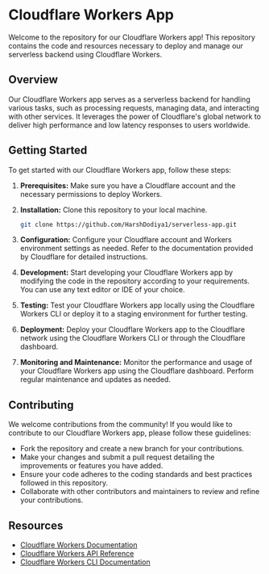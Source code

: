 # Cloudflare Workers App

Welcome to the repository for our Cloudflare Workers app! This repository contains the code and resources necessary to deploy and manage our serverless backend using Cloudflare Workers.

## Overview

Our Cloudflare Workers app serves as a serverless backend for handling various tasks, such as processing requests, managing data, and interacting with other services. It leverages the power of Cloudflare's global network to deliver high performance and low latency responses to users worldwide.

## Getting Started

To get started with our Cloudflare Workers app, follow these steps:

1. **Prerequisites:** Make sure you have a Cloudflare account and the necessary permissions to deploy Workers.

2. **Installation:** Clone this repository to your local machine.

    ```bash
    git clone https://github.com/HarshDodiya1/serverless-app.git
    ```

3. **Configuration:** Configure your Cloudflare account and Workers environment settings as needed. Refer to the documentation provided by Cloudflare for detailed instructions.

4. **Development:** Start developing your Cloudflare Workers app by modifying the code in the repository according to your requirements. You can use any text editor or IDE of your choice.

5. **Testing:** Test your Cloudflare Workers app locally using the Cloudflare Workers CLI or deploy it to a staging environment for further testing.

6. **Deployment:** Deploy your Cloudflare Workers app to the Cloudflare network using the Cloudflare Workers CLI or through the Cloudflare dashboard.

7. **Monitoring and Maintenance:** Monitor the performance and usage of your Cloudflare Workers app using the Cloudflare dashboard. Perform regular maintenance and updates as needed.

## Contributing

We welcome contributions from the community! If you would like to contribute to our Cloudflare Workers app, please follow these guidelines:

- Fork the repository and create a new branch for your contributions.
- Make your changes and submit a pull request detailing the improvements or features you have added.
- Ensure your code adheres to the coding standards and best practices followed in this repository.
- Collaborate with other contributors and maintainers to review and refine your contributions.

## Resources

- [Cloudflare Workers Documentation](https://developers.cloudflare.com/workers/)
- [Cloudflare Workers API Reference](https://developers.cloudflare.com/workers/reference/)
- [Cloudflare Workers CLI Documentation](https://developers.cloudflare.com/workers/cli-wrangler)

